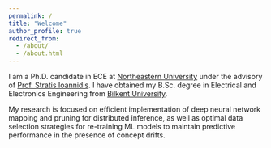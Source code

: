 ```yaml
---
permalink: /
title: "Welcome"
author_profile: true
redirect_from: 
  - /about/
  - /about.html
---
```




I am a Ph.D. candidate in ECE at [Northeastern University](https://www.northeastern.edu/) under the advisory of [Prof. Stratis Ioannidis](https://ece.northeastern.edu/fac-ece/ioannidis/). I have obtained my B.Sc. degree in Electrical and Electronics Engineering from [Bilkent University](https://ee.bilkent.edu.tr/en/).

My research is focused on efficient implementation of deep neural network mapping and pruning for distributed inference, as well as optimal data selection strategies for re-training ML models to maintain predictive performance in the presence of concept drifts.

